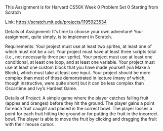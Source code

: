This Assignment is for Harvard CS50X Week 0 Problem Set 0
Starting from Scratch

Link: https://scratch.mit.edu/projects/1195923534

Details of Assignment:
It’s time to choose your own adventure! Your assignment, quite simply, is to implement in Scratch.

Requirements:
Your project must use at least two sprites, at least one of which must not be a cat.
Your project must have at least three scripts total (i.e., not necessarily three per sprite).
Your project must use at least one conditional, at least one loop, and at least one variable.
Your project must use at least one custom block that you have made yourself (via Make a Block), which must take at least one input.
Your project should be more complex than most of those demonstrated in lecture (many of which, though instructive, were quite short) but it can be less complex than Oscartime and Ivy’s Hardest Game.



Details of Project:
A simple game where the player catches falling fruit (apples and oranges) before they hit the ground.
The player gains a point for each fruit caught and placed in the correct bowl.
The player losses a point for each fruit hitting the ground or for putting the fruit in the incorrect bowl.
The player is able to move the fruit by clicking and dragging the fruit with their mouse cursor.



